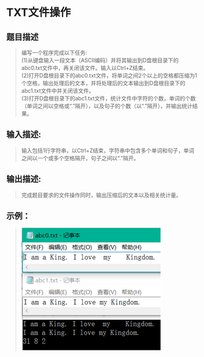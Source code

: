 # TXT文件操作

## 题目描述
>编写一个程序完成以下任务:  
>(1)从键盘输入一段文本（ASCII编码）并将其输出到D盘根目录下的abc0.txt文件中，再关闭该文件。输入以Ctrl+Z结束。  
>(2)打开D盘根目录下的abc0.txt文件，将单词之间2个以上的空格都压缩为1个空格，输出处理后的文本，并将处理后的文本输出到D盘根目录下的abc1.txt文件中并关闭该文件。  
>(3)打开D盘根目录下的abc1.txt文件，统计文件中字符的个数，单词的个数（单词之间以空格或“.”隔开），以及句子的个数（以“.”隔开），并输出统计结果。  

## 输入描述:
>输入包括1行字符串，以Ctrl+Z结束，字符串中包含多个单词和句子，单词之间以一个或多个空格隔开，句子之间以“.”隔开。

## 输出描述:
>完成题目要求的文件操作同时，输出压缩后的文本以及相关统计量。

## 示例：
>![Image text](sample.PNG)
